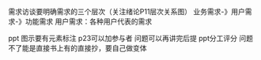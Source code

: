 
需求访谈要明确需求的三个层次（关注绪论P11层次关系图）
业务需求-》用户需求-》功能需求
用户需求：各种用户代表的需求



ppt
图示要有元素标注
p23可以加参与者
问题可以再讲完后提
ppt分工评分
问题不了能是直接书上有的直接抄，要自己做变体
